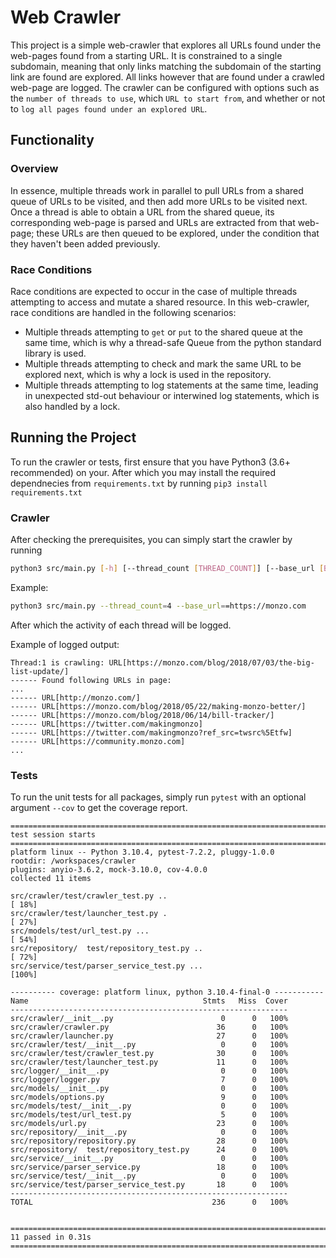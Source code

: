# Web Crawler

This project is a simple web-crawler that explores all URLs found under the web-pages found from a starting URL. It is constrained to a single subdomain, meaning that only links matching the subdomain of the starting link are found are explored. All links however that are found under a crawled web-page are logged. The crawler can be configured with options such as the `number of threads to use`, which `URL to start from`, and whether or not to `log all pages found under an explored URL`.

## Functionality

### Overview
In essence, multiple threads work in parallel to pull URLs from a shared queue of URLs to be visited, and then add more URLs to be visited next. Once a thread is able to obtain a URL from the shared queue, its corresponding web-page is parsed and URLs are extracted from that web-page; these URLs are then queued to be explored, under the condition that they haven't been added previously.

### Race Conditions
Race conditions are expected to occur in the case of multiple threads attempting to access and mutate a shared resource. In this web-crawler, race conditions are handled in the following scenarios:
- Multiple threads attempting to `get` or `put` to the shared queue at the same time, which is why a thread-safe Queue from the python standard library is used.
- Multiple threads attempting to check and mark the same URL to be explored next, which is why a lock is used in the repository.
- Multiple threads attempting to log statements at the same time, leading in unexpected std-out behaviour or interwined log statements, which is also handled by a lock.

## Running the Project
To run the crawler or tests, first ensure that you have Python3 (3.6+ recommended) on your. After which you may install the required dependnecies from `requirements.txt` by running `pip3 install requirements.txt`
### Crawler
After checking the prerequisites, you can simply start the crawler by running
```sh
python3 src/main.py [-h] [--thread_count [THREAD_COUNT]] [--base_url [BASE_URL]] [--skip_links_found]
```

Example:

```sh
python3 src/main.py --thread_count=4 --base_url==https://monzo.com
```

After which the activity of each thread will be logged. 

Example of logged output:

```
Thread:1 is crawling: URL[https://monzo.com/blog/2018/07/03/the-big-list-update/]
------ Found following URLs in page: 
...
------ URL[http://monzo.com/]
------ URL[https://monzo.com/blog/2018/05/22/making-monzo-better/]
------ URL[https://monzo.com/blog/2018/06/14/bill-tracker/]
------ URL[https://twitter.com/makingmonzo]
------ URL[https://twitter.com/makingmonzo?ref_src=twsrc%5Etfw]
------ URL[https://community.monzo.com]
...
```

### Tests
To run the unit tests for all packages, simply run `pytest` with an optional argument `--cov` to get the coverage report.

```
========================================================================= test session starts =========================================================================
platform linux -- Python 3.10.4, pytest-7.2.2, pluggy-1.0.0
rootdir: /workspaces/crawler
plugins: anyio-3.6.2, mock-3.10.0, cov-4.0.0
collected 11 items                                                                                                                                                    

src/crawler/test/crawler_test.py ..                                                                                                                             [ 18%]
src/crawler/test/launcher_test.py .                                                                                                                             [ 27%]
src/models/test/url_test.py ...                                                                                                                                 [ 54%]
src/repository/  test/repository_test.py ..                                                                                                                     [ 72%]
src/service/test/parser_service_test.py ...                                                                                                                     [100%]

---------- coverage: platform linux, python 3.10.4-final-0 -----------
Name                                       Stmts   Miss  Cover
--------------------------------------------------------------
src/crawler/__init__.py                        0      0   100%
src/crawler/crawler.py                        36      0   100%
src/crawler/launcher.py                       27      0   100%
src/crawler/test/__init__.py                   0      0   100%
src/crawler/test/crawler_test.py              30      0   100%
src/crawler/test/launcher_test.py             11      0   100%
src/logger/__init__.py                         0      0   100%
src/logger/logger.py                           7      0   100%
src/models/__init__.py                         0      0   100%
src/models/options.py                          9      0   100%
src/models/test/__init__.py                    0      0   100%
src/models/test/url_test.py                    5      0   100%
src/models/url.py                             23      0   100%
src/repository/__init__.py                     0      0   100%
src/repository/repository.py                  28      0   100%
src/repository/  test/repository_test.py      24      0   100%
src/service/__init__.py                        0      0   100%
src/service/parser_service.py                 18      0   100%
src/service/test/__init__.py                   0      0   100%
src/service/test/parser_service_test.py       18      0   100%
--------------------------------------------------------------
TOTAL                                        236      0   100%


========================================================================= 11 passed in 0.31s ==========================================================================

```